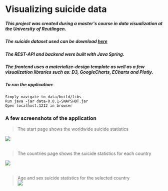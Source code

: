 # Visualizing suicide data


##### This project was created during a master's course in data visualization at the University of Reutlingen.

##### The suicide dataset used can be download [here](https://www.kaggle.com/russellyates88/suicide-rates-overview-1985-to-2016) 

##### The REST-API and backend were built with Java Spring.

##### The frontend uses a materialize-design template as well as a few visualization libraries such as: D3, GoogleCharts, ECharts and Plotly.

##### To run the application:

```Simply navigate to data/build/libs``` <br />
```Run java -jar data-0.0.1-SNAPSHOT.jar``` <br />
```Open localhost:1212 in browser```


### A few screenshots of the application <br />

> The start page shows the worldwide suicide statistics <br />

<kbd><img src="https://github.com/Yoan-D/visualizing-suicide-data/blob/master/data/screenshots/First_Page.gif"/></kbd><br />
<br />
> The countries page shows the suicide statistics for each country <br />

<kbd><img src="https://github.com/Yoan-D/visualizing-suicide-data/blob/master/data/screenshots/Second_Page_Part1.gif" /></kbd><br />
<br />
> Age and sex suicide statistics for the selected country <br />
<kbd><img src="https://github.com/Yoan-D/visualizing-suicide-data/blob/master/data/screenshots/Second_Page_Part2.gif" /></kbd>
